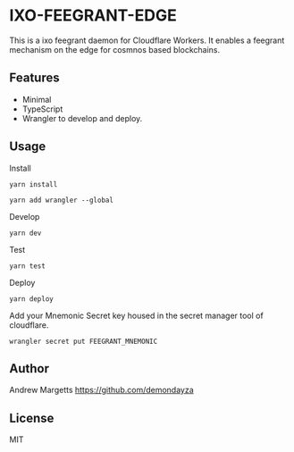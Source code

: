 # IXO-FEEGRANT-EDGE

This is a ixo feegrant daemon for Cloudflare Workers. It enables a feegrant mechanism on the edge for cosmnos based blockchains.

## Features

- Minimal
- TypeScript
- Wrangler to develop and deploy.


## Usage

Install

```
yarn install

yarn add wrangler --global
```

Develop

```
yarn dev
```

Test

```
yarn test
```

Deploy

```
yarn deploy
```

Add your Mnemonic Secret key housed in the secret manager tool of cloudflare.

```
wrangler secret put FEEGRANT_MNEMONIC
```



## Author

Andrew Margetts <https://github.com/demondayza>

## License

MIT


